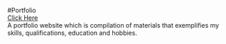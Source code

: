    #Portfolio
   <br>
   <a href="https://ank-portfolio.vercel.app/">Click Here</a>
   <br>
A portfolio website which is compilation of materials that exemplifies my skills, qualifications, education and hobbies.
